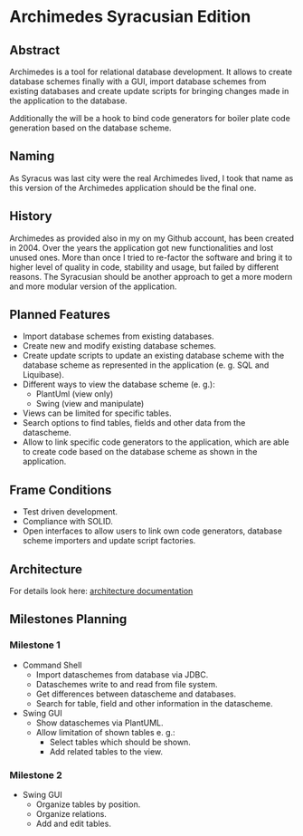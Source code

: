# Archimedes Syracusian Edition

## Abstract

Archimedes is a tool for relational database development. It allows to create database
schemes finally with a GUI, import database schemes from existing databases and create 
update scripts for bringing changes made in the application to the database.

Additionally the will be a hook to bind code generators for boiler plate code generation
based on the database scheme.

## Naming

As Syracus was last city were the real Archimedes lived, I took that name as this
version of the Archimedes application should be the final one.

## History

Archimedes as provided also in my on my Github account, has been created in 2004. Over
the years the application got new functionalities and lost unused ones. More than once 
I tried to re-factor the software and bring it to higher level of quality in code, 
stability and usage, but failed by different reasons. The Syracusian should be another
approach to get a more modern and more modular version of the application. 

## Planned Features

* Import database schemes from existing databases.
* Create new and modify existing database schemes.
* Create update scripts to update an existing database scheme with the database scheme as represented in the application (e. g. SQL and Liquibase).
* Different ways to view the database scheme (e. g.):
    * PlantUml (view only)
    * Swing (view and manipulate)
* Views can be limited for specific tables.
* Search options to find tables, fields and other data from the datascheme.
* Allow to link specific code generators to the application, which are able to create code based on the database scheme as shown in the application.

## Frame Conditions

* Test driven development.
* Compliance with SOLID.
* Open interfaces to allow users to link own code generators, database scheme importers and update script factories.

## Architecture

For details look here: [architecture documentation](docs/architecture/architecture.md)

## Milestones Planning

### Milestone 1

* Command Shell
    * Import dataschemes from database via JDBC.
    * Dataschemes write to and read from file system.
    * Get differences between datascheme and databases.
    * Search for table, field and other information in the datascheme.
* Swing GUI
    * Show dataschemes via PlantUML.
    * Allow limitation of shown tables e. g.:
        * Select tables which should be shown.
        * Add related tables to the view.

### Milestone 2

* Swing GUI
    * Organize tables by position.
    * Organize relations.
    * Add and edit tables.
